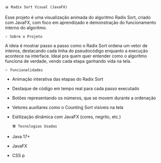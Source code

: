     📊 Radix Sort Visual (JavaFX)
Esse projeto é uma visualização animada do algoritmo Radix Sort, criado com JavaFX, com foco em aprendizado e demonstração do funcionamento interno do algoritmo.

    💡 Sobre o Projeto
A ideia é mostrar passo a passo como o Radix Sort ordena um vetor de inteiros, destacando cada linha do pseudocódigo enquanto a execução acontece na interface. Ideal pra quem quer entender como o algoritmo funciona de verdade, vendo cada etapa ganhando vida na tela.

    ✨ Funcionalidades
- Animação interativa das etapas do Radix Sort
- Destaque de código em tempo real para cada passo executado
- Botões representando os números, que se movem durante a ordenação
- Vetores auxiliares como o Counting Sort visíveis na tela
- Estilização dinâmica com JavaFX (cores, negrito, etc.)

      🛠️ Tecnologias Usadas
- Java 17+
- JavaFX
- CSS p
